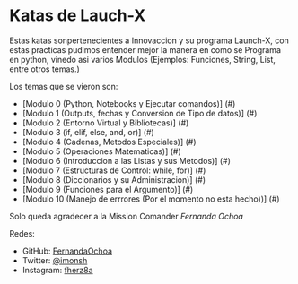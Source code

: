 # Katas de Lauch-X 

Estas katas sonpertenecientes a Innovaccion y su programa Launch-X, con estas practicas pudimos entender mejor la manera en como se Programa en python, vinedo asi varios Modulos (Ejemplos: Funciones, String, List, entre otros temas.)

Los temas que se vieron son:
* [Modulo 0 (Python, Notebooks y Ejecutar comandos)] (#)
* [Modulo 1 (Outputs, fechas y Conversion de Tipo de datos)] (#)
* [Modulo 2 (Entorno Virtual y Bibliotecas)] (#)
* [Modulo 3 (if, elif, else, and, or)] (#)
* [Modulo 4 (Cadenas, Metodos Especiales)] (#)
* [Modulo 5 (Operaciones Matematicas)] (#)
* [Modulo 6 (Introduccion a las Listas y sus Metodos)] (#)
* [Modulo 7 (Estructuras de Control: while, for)] (#)
* [Modulo 8 (Diccionarios y su Administracion)] (#)
* [Modulo 9 (Funciones para el Argumento)] (#)
* [Modulo 10 (Manejo de errrores (Por el momento no esta hecho))] (#)

Solo queda agradecer a la Mission Comander *Fernanda Ochoa*

Redes:
* GitHub: [FernandaOchoa](https://github.com/FernandaOchoa)
* Twitter: [@imonsh](https://twitter.com/imonsh)
* Instagram: [fherz8a](https://www.instagram.com/fherz8a/)